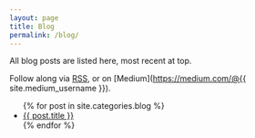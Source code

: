 ```yaml
---
layout: page
title: Blog
permalink: /blog/
---
```

All blog posts are listed here, most recent at top. 

Follow along via [RSS](../blogfeed.xml "Blog feed"), or on [Medium](https://medium.com/@{{ site.medium_username }}).

<div class="page-content">
  <div class="mdl-grid">
    <ul>
      {% for post in site.categories.blog %}
      <li>
        <a href="{{ post.url }}">{{ post.title }}</a>
      </li>
      {% endfor %}
    </ul>
  </div>
</div>
